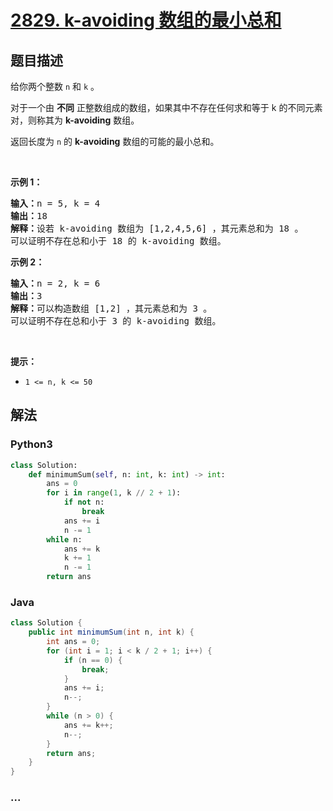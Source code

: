 # [2829. k-avoiding 数组的最小总和](https://leetcode-cn.com/problems/determine-the-minimum-sum-of-a-k-avoiding-array)



## 题目描述

<!-- 这里写题目描述 -->

<p>给你两个整数 <code>n</code> 和 <code>k</code> 。</p>

<p>对于一个由 <strong>不同</strong> 正整数组成的数组，如果其中不存在任何求和等于 k 的不同元素对，则称其为 <strong>k-avoiding</strong> 数组。</p>

<p>返回长度为 <code>n</code> 的 <strong>k-avoiding</strong> 数组的可能的最小总和。</p>

<p>&nbsp;</p>

<p><strong class="example">示例 1：</strong></p>

<pre>
<strong>输入：</strong>n = 5, k = 4
<strong>输出：</strong>18
<strong>解释：</strong>设若 k-avoiding 数组为 [1,2,4,5,6] ，其元素总和为 18 。
可以证明不存在总和小于 18 的 k-avoiding 数组。
</pre>

<p><strong class="example">示例 2：</strong></p>

<pre>
<strong>输入：</strong>n = 2, k = 6
<strong>输出：</strong>3
<strong>解释：</strong>可以构造数组 [1,2] ，其元素总和为 3 。
可以证明不存在总和小于 3 的 k-avoiding 数组。 
</pre>

<p>&nbsp;</p>

<p><strong>提示：</strong></p>

<ul>
	<li><code>1 &lt;= n, k &lt;= 50</code></li>
</ul>


## 解法

<!-- 这里可写通用的实现逻辑 -->

<!-- tabs:start -->

### **Python3**

<!-- 这里可写当前语言的特殊实现逻辑 -->

```python
class Solution:
    def minimumSum(self, n: int, k: int) -> int:
        ans = 0
        for i in range(1, k // 2 + 1):
            if not n:
                break
            ans += i
            n -= 1
        while n:
            ans += k
            k += 1
            n -= 1
        return ans
```

### **Java**

<!-- 这里可写当前语言的特殊实现逻辑 -->

```java
class Solution {
    public int minimumSum(int n, int k) {
        int ans = 0;
        for (int i = 1; i < k / 2 + 1; i++) {
            if (n == 0) {
                break;
            }
            ans += i;
            n--;
        }
        while (n > 0) {
            ans += k++;
            n--;
        }
        return ans;
    }
}
```

### **...**

```

```

<!-- tabs:end -->
